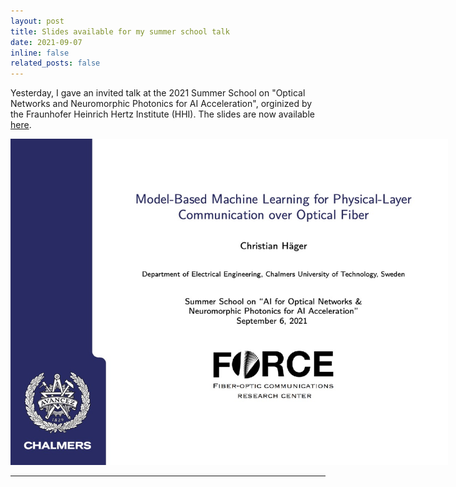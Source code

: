 ```yaml
---
layout: post
title: Slides available for my summer school talk 
date: 2021-09-07
inline: false
related_posts: false
---
```


Yesterday, I gave an invited talk at the 2021 Summer School on "Optical Networks and Neuromorphic Photonics for AI Acceleration", orginized by the Fraunhofer Heinrich Hertz Institute (HHI). The slides are now available [here](/assets/pdf/slides_Haeger2021hhi.pdf).

<center>
<img src="/assets/img/slides_Haeger2021hhi.jpg" style="max-width: 700px;">
</center>

***

